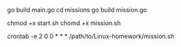go build main.go
cd missions
go build mission.go

chmod +x start.sh
chomd +x mission.sh

crontab -e
2
0 0 * * * /path/to/Linux-homework/mission.sh